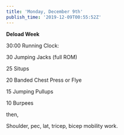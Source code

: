 ```yaml
---
title: 'Monday, December 9th'
publish_time: '2019-12-09T00:55:52Z'
---
```


**Deload Week**

30:00 Running Clock:

30 Jumping Jacks (full ROM)

25 Situps

20 Banded Chest Press or Flye

15 Jumping Pullups

10 Burpees

then,

Shoulder, pec, lat, tricep, bicep mobility work.
